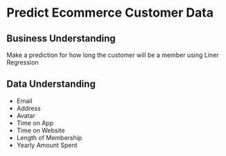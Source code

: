 # Predict Ecommerce Customer Data

## Business Understanding

Make a prediction for how long the customer will be a member using Liner Regression

## Data Understanding

* Email
* Address
* Avatar
* Time on App
* Time on Website
* Length of Membership
* Yearly Amount Spent
